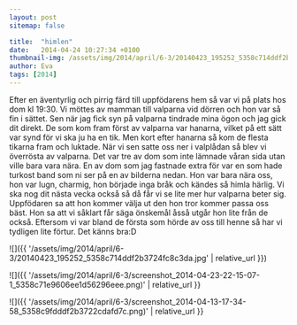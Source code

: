 ```yaml
---
layout: post
sitemap: false

title:  "himlen"
date:   2014-04-24 10:27:34 +0100
thumbnail-img: /assets/img/2014/april/6-3/20140423_195252_5358c714ddf2b3724fc8c3da.jpg
author: Eva
tags: [2014]
---
```


Efter en äventyrlig och pirrig färd till uppfödarens hem så var vi på plats hos dom kl 19:30. Vi möttes av mamman till valparna vid dörren och hon var så fin i sättet. Sen när jag fick syn på valparna tindrade mina ögon och jag gick dit direkt. De som kom fram först av valparna var hanarna, vilket på ett sätt var synd för vi ska ju ha en tik. Men kort efter hanarna så kom de flesta tikarna fram och luktade. När vi sen satte oss ner i valplådan så blev vi överrösta av valparna. Det var tre av dom som inte lämnade våran sida utan ville bara vara nära. En av dom som jag fastnade extra för var en som hade turkost band som ni ser på en av bilderna nedan. Hon var bara nära oss, hon var lugn, charmig, hon började inga bråk och kändes så himla härlig. Vi ska nog dit nästa vecka också så då får vi se lite mer hur valparna beter sig. Uppfödaren sa att hon kommer välja ut den hon tror kommer passa oss bäst. Hon sa att vi såklart får säga önskemål åsså utgår hon lite från de också. Eftersom vi var bland de första som hörde av oss till henne så har vi tydligen lite förtur. Det känns bra:D

![]({{ '/assets/img/2014/april/6-3/20140423_195252_5358c714ddf2b3724fc8c3da.jpg'  | relative_url }})

![]({{ '/assets/img/2014/april/6-3/screenshot_2014-04-23-22-15-07-1_5358c71e9606ee1d56296eee.png)'  | relative_url }}

![]({{ '/assets/img/2014/april/6-3/screenshot_2014-04-13-17-34-58_5358c9fdddf2b3722cdafd7c.png)'  | relative_url }}

